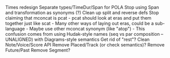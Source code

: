 
Times redesign
    Separate types/TimeDur/Span for POLA
    Stop using Span and transformation as synonyms (?)
    Clean up split and reverse defs
    Stop claiming that mconcat is pcat
        - pcat should look at eras and put them together just like scat
        - Many other ways of laying out eras, could be a sub-language
        - Maybe use other mconcat synonym (like "atop")
        - This confusion comes from using Hudak-style names (seq vs par composition – UNALIGNED)
          with Diagrams-style semantics
    Get rid of "rest"?
    Clean Note/Voice/Score API
    Remove Placed/Track (or check semantics)?
    Remove Future/Past
    Remove Segment?